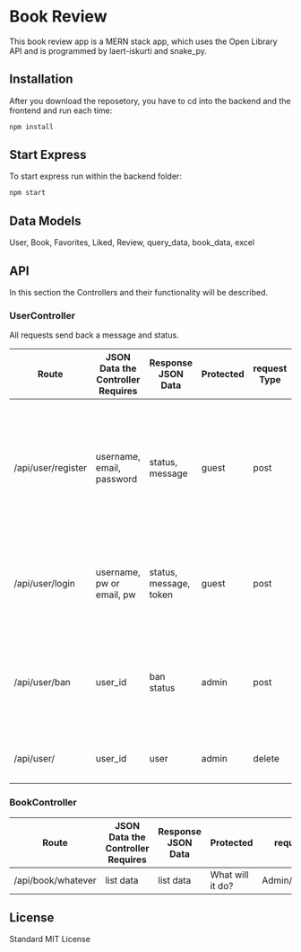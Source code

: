 # Book Review

This book review app is a MERN stack app, which uses the Open Library API and is programmed by laert-iskurti and snake_py.

## Installation

After you download the reposetory, you have to cd into the backend and the frontend and run each time:

```bash
npm install
```

## Start Express

To start express run within the backend folder:

```bash
npm start
```

## Data Models

User, Book, Favorites, Liked, Review, query_data, book_data, excel

## API
In this section the Controllers and their functionality will be described.

### UserController
All requests send back a message and status.

| Route | JSON Data the Controller Requires | Response JSON Data | Protected | request Type | Comment |
| ----- | --------------------------------- | ------------------ |---------- |------------- | ------- |
| /api/user/register |  username, email, password | status, message |  guest  | post | It only registers the user - I want to implement email verification and let the user only log in if the user is verfied. |
| /api/user/login | username, pw or email, pw | status, message, token | guest | post | the token must be saved in the FE as auth.token in the session or cookie |
| /api/user/ban | user_id | ban status | admin | post | The methode changes the ban status either isBanned: false or true |  
| /api/user/ | user_id | user | admin | delete | Currently only admin can delete users |


### BookController

| Route | JSON Data the Controller Requires | Response JSON Data | Protected | request Type | Comment |
| ----- | --------------------------------- | ------------------ |---------- |------------- | ------- |
| /api/book/whatever | list data  | list data  | What will it do? | Admin/User/Guest? |


## License

Standard MIT License
